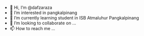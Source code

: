 - 👋 Hi, I’m @dafzaraza
- 👀 I’m interested in pangkalpinang
- 🌱 I’m currently learning student in ISB Atmaluhur Pangkalpinang
- 💞️ I’m looking to collaborate on ...
- 📫 How to reach me ...

<!---
dafzaraza/dafzaraza is a ✨ special ✨ repository because its `README.md` (this file) appears on your GitHub profile.
You can click the Preview link to take a look at your changes.
--->
